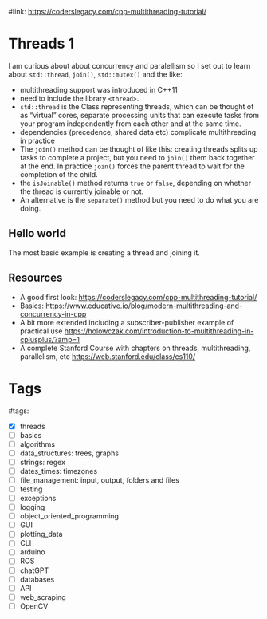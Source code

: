 #link: https://coderslegacy.com/cpp-multithreading-tutorial/

# Threads 1

I am curious about about concurrency and paralellism so I set out to learn about `std::thread`, `join()`, `std::mutex()` and the like:

- multithreading support was introduced in C++11
- need to include the library `<thread>`. 
- `std::thread` is the Class representing threads, which can be thought of as “virtual” cores, separate processing units that can execute tasks from your program independently from each other and at the same time.
- dependencies (precedence, shared data etc) complicate multithreading in practice
- The `join()` method can be thought of like this: creating threads splits up tasks to complete a project, but you need to `join()` them back together at the end. In practice `join()` forces the parent thread to wait for the completion of the child. 
-  the `isJoinable()` method returns `true` or `false`, depending on whether the thread is currently joinable or not.
- An alternative is the `separate()` method but you need to do what you are doing.

## Hello world

The most basic example is creating a thread and joining it.

## Resources
- A good first look: https://coderslegacy.com/cpp-multithreading-tutorial/
- Basics: https://www.educative.io/blog/modern-multithreading-and-concurrency-in-cpp
- A bit more extended including a subscriber-publisher example of practical use https://holowczak.com/introduction-to-multithreading-in-cplusplus/?amp=1
- A complete Stanford Course with chapters on threads, multithreading, parallelism, etc https://web.stanford.edu/class/cs110/

# Tags
#tags: 

- [x] threads
- [ ] basics
- [ ] algorithms
- [ ] data_structures: trees, graphs
- [ ] strings: regex
- [ ] dates_times: timezones
- [ ] file_management: input, output, folders and files
- [ ] testing
- [ ] exceptions
- [ ] logging
- [ ] object_oriented_programming
- [ ] GUI
- [ ] plotting_data
- [ ] CLI
- [ ] arduino
- [ ] ROS
- [ ] chatGPT
- [ ] databases
- [ ] API
- [ ] web_scraping
- [ ] OpenCV